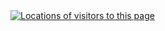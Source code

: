 <div id="clustrmaps-widget"></div><script type="text/javascript">var _clustrmaps = {'url' : 'http://www.cppblog.com/crhackos/', 'user' : 1109398, 'server' : '2', 'id' : 'clustrmaps-widget', 'version' : 1, 'date' : '2013-08-26', 'lang' : 'zh', 'corners' : 'square' };(function (){ var s = document.createElement('script'); s.type = 'text/javascript'; s.async = true; s.src = 'http://www2.clustrmaps.com/counter/map.js'; var x = document.getElementsByTagName('script')[0]; x.parentNode.insertBefore(s, x);})();</script><noscript><a href="http://www2.clustrmaps.com/user/70610ed96"><img src="http://www2.clustrmaps.com/stats/maps-no_clusters/www.cppblog.com-crhackos--thumb.jpg" alt="Locations of visitors to this page" /></a></noscript>
